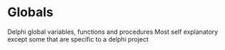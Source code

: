 # Globals
Delphi global variables, functions and procedures
Most self explanatory except some that are specific to a delphi project
